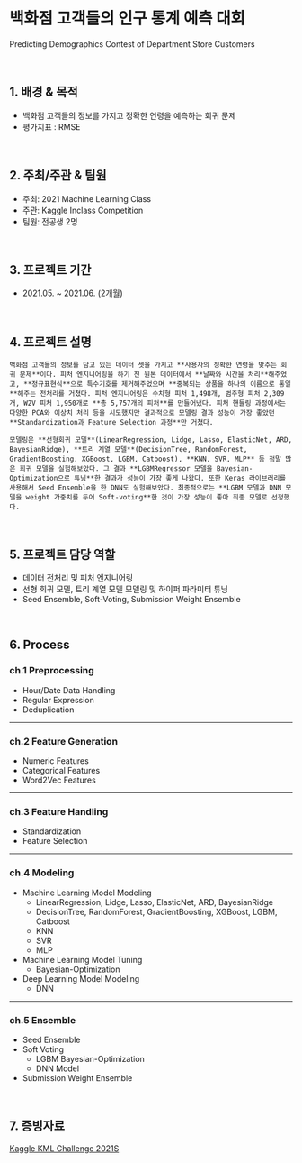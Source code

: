 # 백화점 고객들의 인구 통계 예측 대회
Predicting Demographics Contest of Department Store Customers 

<br/>

## 1. 배경 & 목적

- 백화점 고객들의 정보를 가지고 정확한 연령을 예측하는 회귀 문제
- 평가지표 : RMSE

<br/>

## 2. 주최/주관 & 팀원

- 주최: 2021 Machine Learning Class
- 주관: Kaggle Inclass Competition
- 팀원: 전공생 2명

<br/>

## 3. 프로젝트 기간

- 2021.05. ~ 2021.06. (2개월)

<br/>

## 4. 프로젝트 설명

    백화점 고객들의 정보를 담고 있는 데이터 셋을 가지고 **사용자의 정확한 연령을 맞추는 회귀 문제**이다. 피처 엔지니어링을 하기 전 원본 데이터에서 **날짜와 시간을 처리**해주었고, **정규표현식**으로 특수기호를 제거해주었으며 **중복되는 상품을 하나의 이름으로 통일**해주는 전처리를 거쳤다. 피처 엔지니어링은 수치형 피처 1,498개, 범주형 피처 2,309개, W2V 피처 1,950개로 **총 5,757개의 피처**를 만들어냈다. 피처 핸들링 과정에서는 다양한 PCA와 이상치 처리 등을 시도했지만 결과적으로 모델링 결과 성능이 가장 좋았던 **Standardization과 Feature Selection 과정**만 거쳤다. 

    모델링은 **선형회귀 모델**(LinearRegression, Lidge, Lasso, ElasticNet, ARD, BayesianRidge), **트리 계열 모델**(DecisionTree, RandomForest, GradientBoosting, XGBoost, LGBM, Catboost), **KNN, SVR, MLP** 등 정말 많은 회귀 모델을 실험해보았다. 그 결과 **LGBMRegressor 모델을 Bayesian-Optimization으로 튜닝**한 결과가 성능이 가장 좋게 나왔다. 또한 Keras 라이브러리를 사용해서 Seed Ensemble을 한 DNN도 실험해보았다. 최종적으로는 **LGBM 모델과 DNN 모델을 weight 가중치를 두어 Soft-voting**한 것이 가장 성능이 좋아 최종 모델로 선정했다.

<br/>

## 5. 프로젝트 담당 역할

- 데이터 전처리 및 피처 엔지니어링
- 선형 회귀 모델, 트리 계열 모델 모델링 및 하이퍼 파라미터 튜닝
- Seed Ensemble, Soft-Voting, Submission Weight Ensemble

<br/>

## 6. Process

### ch.1 Preprocessing

- Hour/Date Data Handling
- Regular Expression
- Deduplication

---

### ch.2 Feature Generation

- Numeric Features
- Categorical Features
- Word2Vec Features

---

### ch.3 Feature Handling

- Standardization
- Feature Selection

---

### ch.4 Modeling

- Machine Learning Model Modeling
    - LinearRegression, Lidge, Lasso, ElasticNet, ARD, BayesianRidge
    - DecisionTree, RandomForest, GradientBoosting, XGBoost, LGBM, Catboost
    - KNN
    - SVR
    - MLP
- Machine Learning Model Tuning
    - Bayesian-Optimization
- Deep Learning Model Modeling
    - DNN

---

### ch.5 Ensemble

- Seed Ensemble
- Soft Voting
    - LGBM Bayesian-Optimization
    - DNN Model
- Submission Weight Ensemble

<br/>

## 7. 증빙자료

[Kaggle KML Challenge 2021S](https://www.kaggle.com/competitions/kml2021s/leaderboard)
